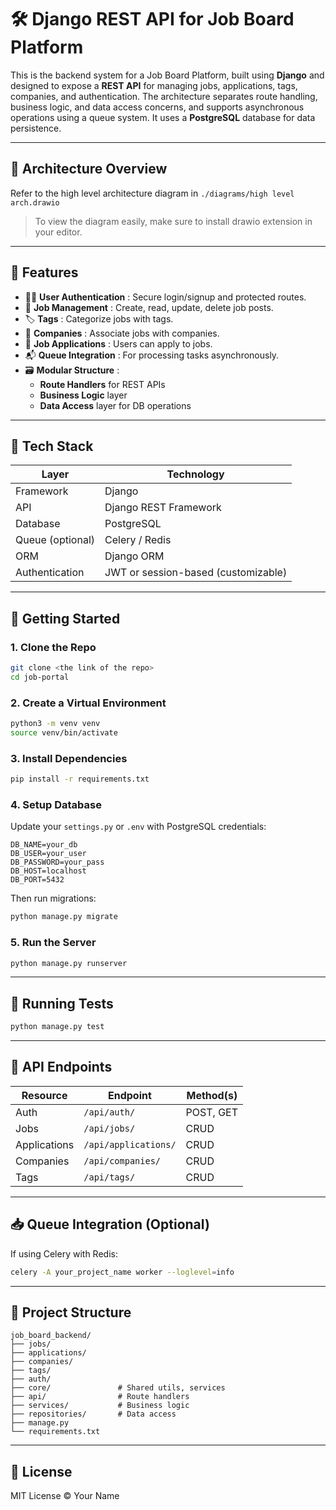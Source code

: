 
# 🛠 Django REST API for Job Board Platform

This is the backend system for a Job Board Platform, built using **Django** and designed to expose a **REST API** for managing jobs, applications, tags, companies, and authentication. The architecture separates route handling, business logic, and data access concerns, and supports asynchronous operations using a queue system. It uses a **PostgreSQL** database for data persistence.

---

## 📐 Architecture Overview

Refer to the high level architecture diagram in `./diagrams/high level arch.drawio`

> To view the diagram easily, make sure to install drawio extension in your editor.

---

## 🔧 Features

* 🧑‍💼  **User Authentication** : Secure login/signup and protected routes.
* 💼  **Job Management** : Create, read, update, delete job posts.
* 🏷  **Tags** : Categorize jobs with tags.
* 🏢  **Companies** : Associate jobs with companies.
* 📄  **Job Applications** : Users can apply to jobs.
* 📬  **Queue Integration** : For processing tasks asynchronously.
* 🗃  **Modular Structure** :
  * **Route Handlers** for REST APIs
  * **Business Logic** layer
  * **Data Access** layer for DB operations

---

## 🧱 Tech Stack

| Layer            | Technology                          |
| ---------------- | ----------------------------------- |
| Framework        | Django                              |
| API              | Django REST Framework               |
| Database         | PostgreSQL                          |
| Queue (optional) | Celery / Redis                      |
| ORM              | Django ORM                          |
| Authentication   | JWT or session-based (customizable) |

---

## 🚀 Getting Started

### 1. Clone the Repo

```bash
git clone <the link of the repo>
cd job-portal
```

### 2. Create a Virtual Environment

```bash
python3 -m venv venv
source venv/bin/activate
```

### 3. Install Dependencies

```bash
pip install -r requirements.txt
```

### 4. Setup Database

Update your `settings.py` or `.env` with PostgreSQL credentials:

```env
DB_NAME=your_db
DB_USER=your_user
DB_PASSWORD=your_pass
DB_HOST=localhost
DB_PORT=5432
```

Then run migrations:

```bash
python manage.py migrate
```

### 5. Run the Server

```bash
python manage.py runserver
```

---

## 🧪 Running Tests

```bash
python manage.py test
```

---

## 📝 API Endpoints

| Resource     | Endpoint               | Method(s) |
| ------------ | ---------------------- | --------- |
| Auth         | `/api/auth/`         | POST, GET |
| Jobs         | `/api/jobs/`         | CRUD      |
| Applications | `/api/applications/` | CRUD      |
| Companies    | `/api/companies/`    | CRUD      |
| Tags         | `/api/tags/`         | CRUD      |

---

## 📥 Queue Integration (Optional)

If using Celery with Redis:

```bash
celery -A your_project_name worker --loglevel=info
```

---

## 🧭 Project Structure

```
job_board_backend/
├── jobs/
├── applications/
├── companies/
├── tags/
├── auth/
├── core/               # Shared utils, services
├── api/                # Route handlers
├── services/           # Business logic
├── repositories/       # Data access
├── manage.py
└── requirements.txt
```

---

## 📜 License

MIT License © Your Name
